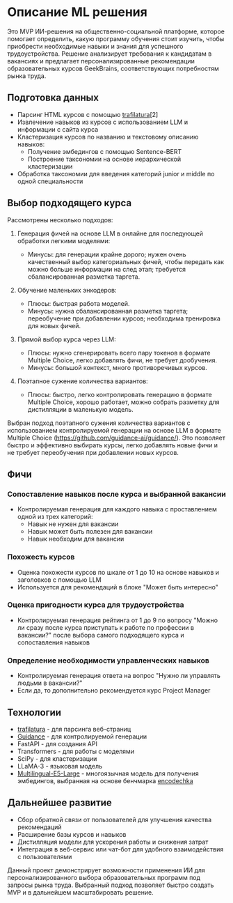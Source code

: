 # Описание ML решения

Это MVP ИИ-решения на общественно-социальной платформе, которое помогает определить, какую программу обучения стоит изучить, чтобы приобрести необходимые навыки и знания для успешного трудоустройства. Решение анализирует требования к кандидатам в вакансиях и предлагает персонализированные рекомендации образовательных курсов GeekBrains, соответствующих потребностям рынка труда.

## Подготовка данных

- Парсинг HTML курсов с помощью [trafilatura](https://trafilatura.readthedocs.io/en/latest/)[2]
- Извлечение навыков из курсов с использованием LLM и информации с сайта курса
- Кластеризация курсов по названию и текстовому описанию навыков:
  - Получение эмбедингов с помощью Sentence-BERT
  - Построение таксономии на основе иерархической кластеризации
- Обработка таксономии для введения категорий junior и middle по одной специальности

## Выбор подходящего курса

Рассмотрены несколько подходов:
1. Генерация фичей на основе LLM в онлайне для последующей обработки легкими моделями:
   - Минусы: для генерации крайне дорого; нужен очень качественный выбор категориальных фичей, чтобы передать как можно больше информации на след этап; требуется сбалансированная разметка таргета.

2. Обучение маленьких энкодеров:
   - Плюсы: быстрая работа моделей.
   - Минусы: нужна сбалансированная разметка таргета; переобучение при добавлении курсов; необходима тренировка для новых фичей.

3. Прямой выбор курса через LLM:
   - Плюсы: нужно сгенерировать всего пару токенов в формате Multiple Choice, легко добавлять фичи, не требует дообучения.
   - Минусы: большой контекст, много противоречивых курсов.

4. Поэтапное сужение количества вариантов:
   - Плюсы: быстро, легко контролировать генерацию в формате Multiple Choice, хорошо работает, можно собрать разметку для дистилляции в маленькую модель.

Выбран подход поэтапного сужения количества вариантов с использованием контролируемой генерации на основе LLM в формате Multiple Choice (https://github.com/guidance-ai/guidance/). Это позволяет быстро и эффективно выбирать курсы, легко добавлять новые фичи и не требует переобучения при добавлении новых курсов.

## Фичи

### Сопоставление навыков после курса и выбранной вакансии
- Контролируемая генерация для каждого навыка с проставлением одной из трех категорий:
  - Навык не нужен для вакансии
  - Навык может быть полезен для вакансии 
  - Навык необходим для вакансии

### Похожесть курсов
- Оценка похожести курсов по шкале от 1 до 10 на основе навыков и заголовков с помощью LLM
- Используется для рекомендаций в блоке "Может быть интересно"

### Оценка пригодности курса для трудоустройства
- Контролируемая генерация рейтинга от 1 до 9 по вопросу "Можно ли сразу после курса приступать к работе по профессии в вакансии?" после выбора самого подходящего курса и сопоставления навыков

### Определение необходимости управленческих навыков
- Контролируемая генерация ответа на вопрос "Нужно ли управлять людьми в вакансии?"
- Если да, то дополнительно рекомендуется курс Project Manager

## Технологии

- [trafilatura](https://trafilatura.readthedocs.io/en/latest/) - для парсинга веб-страниц
- [Guidance](https://github.com/guidance-ai/guidance/) - для контролируемой генерации
- FastAPI - для создания API
- Transformers - для работы с моделями
- SciPy - для кластеризации
- LLaMA-3 - языковая модель
- [Multilingual-E5-Large](https://huggingface.co/intfloat/multilingual-e5-large) - многоязычная модель для получения эмбедингов, выбранная на основе бенчмарка [encodechka](https://github.com/avidale/encodechka)

## Дальнейшее развитие

- Сбор обратной связи от пользователей для улучшения качества рекомендаций
- Расширение базы курсов и навыков
- Дистилляция модели для ускорения работы и снижения затрат
- Интеграция в веб-сервис или чат-бот для удобного взаимодействия с пользователями

Данный проект демонстрирует возможности применения ИИ для персонализированного выбора образовательных программ под запросы рынка труда. Выбранный подход позволяет быстро создать MVP и в дальнейшем масштабировать решение.
